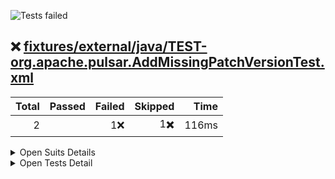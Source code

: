 ![Tests failed](https://img.shields.io/badge/tests-1%20failed%2C%201%20skipped-critical)
## ❌️ <a id='user-content-r0' href='#r0'>fixtures/external/java/TEST-org.apache.pulsar.AddMissingPatchVersionTest.xml</a>
|Total|Passed|Failed|Skipped|Time|
|---:|---:|---:|---:|---:|
|2||1❌️|1✖️|116ms|
<details><summary>Open Suits Details</summary>
<p>
|Test suite|Passed|Failed|Skipped|Time|
|:---|---:|---:|---:|---:|
|[org.apache.pulsar.AddMissingPatchVersionTest](#r0s0)||1❌️|1✖️|116ms|</p></details>
<details><summary>Open Tests Detail</summary>
<p>
#### ❌️ <a id='user-content-r0s0' href='#r0s0'>org.apache.pulsar.AddMissingPatchVersionTest</a>
```
✖️ testVersionStrings
❌️ testVersionStrings
	java.lang.AssertionError: expected [1.2.1] but found [1.2.0]
```</p></details>